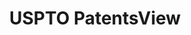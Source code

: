 ---
bigquery: https://console.cloud.google.com/bigquery?p=patents-public-data&d=patentsview&page=dataset
citation: Attribution should be given to PatentsView for use, distribution, or derivative
  works.
code: https://github.com/CSSIP-AIR/PatentsView-Code-Snippets/
contributors: USPTO
cost: None
description: 'PatentsView includes US patent data including raw data (summaries, applications,
  pregrant applications), disambugations of inventors and assignees, and inventor
  gender estimates.  Also foreign priority data, # of figures and sheets, and government
  interest statements.'
documentation: https://patentsview.org/query/builder-faqs
last_edit: Mon, 04 Apr 2022 19:02:57 GMT
location: https://patentsview.org/
maintained_by: USPTO
record_creation_timestamp: 12/2/2020 17:20:46
schema_fields: '[''disclaimer_date'', ''male_flag'', ''abstract'', ''country'', ''classification_data_source'',
  ''num_claims'', ''category_id'', ''location_id'', ''uuid'', ''variety'', ''length'',
  ''sector_title'', ''field_title'', ''contract_award_number'', ''f371_date'', ''disamb_assignee_id_20191231'',
  ''withdrawn'', ''exemplary'', ''ipc_class'', ''disamb_inventor_id_20180528'', ''number'',
  ''rawlocation_id'', ''classification_value'', ''subclass_id'', ''subcategory_id'',
  ''relkind'', ''designation'', ''section_id'', ''subsection_id'', ''role'', ''date'',
  ''disamb_assignee_id_20181127'', ''status'', ''classification_level'', ''disamb_assignee_id_20200331'',
  ''term_disclaimer'', ''city'', ''inventor_id'', ''lawyer_id'', ''subgroup_id'',
  ''county'', ''publication_number'', ''disamb_inventor_id_20191231'', ''dependent'',
  ''latlong'', ''disamb_inventor_id_20200929'', ''disamb_assignee_id_20190820'', ''application_id'',
  ''doc_type'', ''text'', ''male'', ''gi_statement'', ''disamb_inventor_id_20190312'',
  ''applicant_type'', ''type'', ''mainclass_id'', ''name'', ''patent_id'', ''citation_id'',
  ''subclass'', ''reldocno'', ''name_last'', ''longitude'', ''filename'', ''f102_date'',
  ''kind'', ''subgroup'', ''disamb_inventor_id_20170307'', ''latitude'', ''_102_date'',
  ''sequence'', ''section'', ''rel_id'', ''disamb_inventor_id_20200630'', ''level_three'',
  ''field_id'', ''num_sheets'', ''lname'', ''group_id'', ''state'', ''rawassignee_id'',
  ''disamb_assignee_id_20191008'', ''attribution_status'', ''main_group'', ''disamb_inventor_id_20171003'',
  ''name_first'', ''disamb_inventor_id_20181127'', ''disamb_inventor_id_20190820'',
  ''level_two'', ''rawinventor_id'', ''disamb_inventor_id_20191008'', ''disamb_inventor_id_20201229'',
  ''organization_id'', ''term_grant'', ''county_fips'', ''term_extension'', ''series_code'',
  ''category'', ''id'', ''action_date'', ''group'', ''assignee_id'', ''classification_status'',
  ''num_figures'', ''country_transformed'', ''disamb_assignee_id_20200630'', ''deceased'',
  ''latin_name'', ''_371_date'', ''rule_47'', ''disamb_inventor_id_20170808'', ''disamb_inventor_id_20171226'',
  ''level_one'', ''state_fips'', ''title'', ''doctype'', ''organization'', ''fname'',
  ''symbol_position'', ''lapse_of_patent'', ''disamb_assignee_id_20190312'', ''disamb_inventor_id_20200331'',
  ''disamb_assignee_id_20200929'', ''num'', ''ipc_version_indicator'']'
shortname: patentsview
tags:
- disambiguation
- United States
- gender
terms_of_use: Creative Commons Attribution 4.0 International License.
timeframe: 1963-1999
title: USPTO PatentsView
uuid: cf1780b1-e265-4e49-8d1d-83b9cfe0fd9a
---